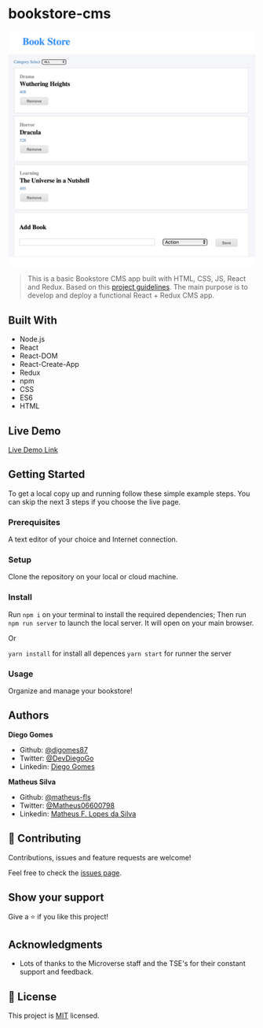 # bookstore-cms
![](bookstore.png)
> This is a basic Bookstore CMS app built with HTML, CSS, JS, React and Redux. Based on this [project guidelines](https://github.com/microverseinc/project-redux-bookstore/blob/master/README.md). The main purpose is to develop and deploy a functional React + Redux CMS app.

## Built With
- Node.js
- React
- React-DOM
- React-Create-App
- Redux
- npm
- CSS
- ES6
- HTML

## Live Demo

[Live Demo Link](#)

## Getting Started

To get a local copy up and running follow these simple example steps. You can skip the next 3 steps if you choose the live page.

### Prerequisites
  A text editor of your choice and Internet connection.
  
### Setup
  Clone the repository on your local or cloud machine.
  
### Install
  Run `npm i` on your terminal to install the required dependencies;
  Then run `npm run server` to launch the local server. It will open on your main browser.
  
  Or 

  `yarn install` for install all depences
  `yarn start` for runner the server
  
### Usage
  Organize and manage your bookstore!
  
## Authors

**Diego Gomes**

- Github: [@digomes87](https://github.com/digomes87)
- Twitter: [@DevDiegoGo](https://twitter.com/DevDiegoGo/)
- Linkedin: [Diego Gomes](https://www.linkedin.com/in/diego-gomes-6b208384/)

**Matheus Silva**

- Github: [@matheus-fls](https://github.com/matheus-fls)
- Twitter: [@Matheus06600798](https://twitter.com/Matheus06600798)
- Linkedin: [Matheus F. Lopes da Silva](https://www.linkedin.com/in/matheus-f-lopes-da-silva-05610a107/)

## 🤝 Contributing

Contributions, issues and feature requests are welcome!

Feel free to check the [issues page](https://github.com/digomes87/bookstore-cms/issues).

## Show your support

Give a ⭐️ if you like this project!

## Acknowledgments

- Lots of thanks to the Microverse staff and the TSE's for their constant support and feedback.

## 📝 License

This project is [MIT](lic.url) licensed.
